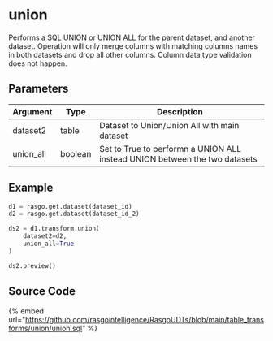 

# union

Performs a SQL UNION or UNION ALL for the parent dataset, and another dataset. Operation will only merge columns with matching columns names in both datasets and drop all other columns. Column data type validation does not happen.

## Parameters

| Argument  |  Type   |                                Description                                 |
| --------- | ------- | -------------------------------------------------------------------------- |
| dataset2  | table   | Dataset to Union/Union All with main dataset                               |
| union_all | boolean | Set to True to performn a UNION ALL instead UNION between the two datasets |


## Example

```python
d1 = rasgo.get.dataset(dataset_id)
d2 = rasgo.get.dataset(dataset_id_2)

ds2 = d1.transform.union(
    dataset2=d2,
    union_all=True
)

ds2.preview()
```

## Source Code

{% embed url="https://github.com/rasgointelligence/RasgoUDTs/blob/main/table_transforms/union/union.sql" %}


